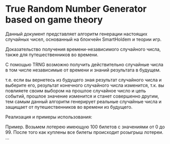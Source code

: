 # True Random Number Generator based on game theory 

Данный документ представляет алгоритм генерации настоящих случайных чисел, основанный на блокчейн SmartHoldem и теории игр.

Доказательство получения времени-независимого случайного числа, также для путешественников во времени.

С помощью TRNG возможно получить действительно случайные числа в том числе независимые от времени и знаний результата в будущем. 

т.е. если вы вернетесь из будущего зная результат случайного числа и выберите его, результат конечного случайного числа изменится, 
т.к. вы повлияете своим выбором на прошлое случайное число и цепь событий, прошлое значение изменится и станет совершенно другим, 
тем самым данный алгоритм генерирует реальные случайные числа и защищает от путешественников во времени из будущего.

Реализация и примеры использования:

Пример. Возьмем лотерею имеющую 100 билетов с значениями от 0 до 99.
После того как куплены все билеты происходит розыгрыш лотереи.
...
